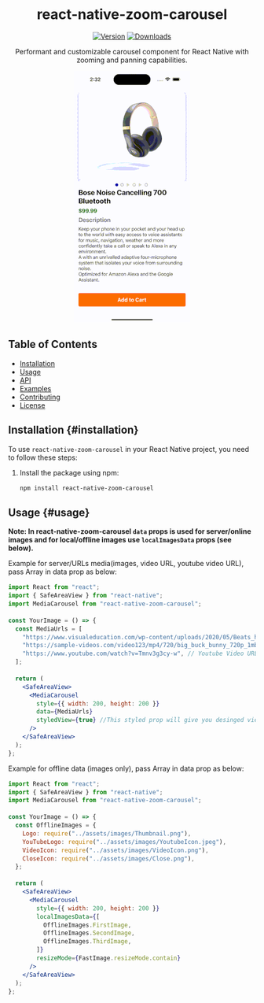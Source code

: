 <h1 align="center">
  react-native-zoom-carousel
</h1>

<div align="center">

[![Version](https://img.shields.io/npm/v/react-native-zoom-carousel.svg)](https://www.npmjs.com/package/react-native-zoom-carousel)
[![Downloads](https://img.shields.io/npm/dt/react-native-zoom-carousel.svg)](https://www.npmjs.com/package/react-native-zoom-carousel)

Performant and customizable carousel component for React Native with zooming and panning capabilities.

</div>

<p align="center">
  <img src="https://github.com/arifahmad4299/react-native-zoom-carousel/blob/main/images/ThumbnailReadme.gif" alt="Demo" />
</p>

## Table of Contents

- [Installation](#installation)
- [Usage](#usage)
- [API](#api)
- [Examples](#examples)
- [Contributing](#contributing)
- [License](#license)

## Installation {#installation}

To use `react-native-zoom-carousel` in your React Native project, you need to follow these steps:

1. Install the package using npm:

   ```bash
   npm install react-native-zoom-carousel
   ```

## Usage {#usage}

**Note: In react-native-zoom-carousel `data` props is used for server/online images and for local/offline images use `localImagesData` props (see below).**

Example for server/URLs media(images, video URL, youtube video URL), pass Array in data prop as below:

```jsx
import React from "react";
import { SafeAreaView } from "react-native";
import MediaCarousel from "react-native-zoom-carousel";

const YourImage = () => {
  const MediaUrls = [
    "https://www.visualeducation.com/wp-content/uploads/2020/05/Beats_headphones-2-1558px.jpg", //Image URL
    "https://sample-videos.com/video123/mp4/720/big_buck_bunny_720p_1mb.mp4", // Video URL
    "https://www.youtube.com/watch?v=Tmnv3g3cy-w", // Youtube Video URL
  ];

  return (
    <SafeAreaView>
      <MediaCarousel
        style={{ width: 200, height: 200 }}
        data={MediaUrls}
        styledView={true} //This styled prop will give you desinged view or carousel
      />
    </SafeAreaView>
  );
};
```

Example for offline data (images only), pass Array in data prop as below:

```jsx
import React from "react";
import { SafeAreaView } from "react-native";
import MediaCarousel from "react-native-zoom-carousel";

const YourImage = () => {
  const OfflineImages = {
    Logo: require("../assets/images/Thumbnail.png"),
    YouTubeLogo: require("../assets/images/YoutubeIcon.jpeg"),
    VideoIcon: require("../assets/images/VideoIcon.png"),
    CloseIcon: require("../assets/images/Close.png"),
  };

  return (
    <SafeAreaView>
      <MediaCarousel
        style={{ width: 200, height: 200 }}
        localImagesData={[
          OfflineImages.FirstImage,
          OfflineImages.SecondImage,
          OfflineImages.ThirdImage,
        ]}
        resizeMode={FastImage.resizeMode.contain}
      />
    </SafeAreaView>
  );
};
```
